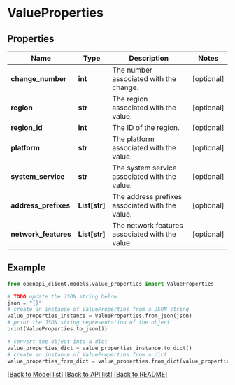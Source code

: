 # ValueProperties


## Properties

Name | Type | Description | Notes
------------ | ------------- | ------------- | -------------
**change_number** | **int** | The number associated with the change. | [optional] 
**region** | **str** | The region associated with the value. | [optional] 
**region_id** | **int** | The ID of the region. | [optional] 
**platform** | **str** | The platform associated with the value. | [optional] 
**system_service** | **str** | The system service associated with the value. | [optional] 
**address_prefixes** | **List[str]** | The address prefixes associated with the value. | [optional] 
**network_features** | **List[str]** | The network features associated with the value. | [optional] 

## Example

```python
from openapi_client.models.value_properties import ValueProperties

# TODO update the JSON string below
json = "{}"
# create an instance of ValueProperties from a JSON string
value_properties_instance = ValueProperties.from_json(json)
# print the JSON string representation of the object
print(ValueProperties.to_json())

# convert the object into a dict
value_properties_dict = value_properties_instance.to_dict()
# create an instance of ValueProperties from a dict
value_properties_form_dict = value_properties.from_dict(value_properties_dict)
```
[[Back to Model list]](../README.md#documentation-for-models) [[Back to API list]](../README.md#documentation-for-api-endpoints) [[Back to README]](../README.md)


